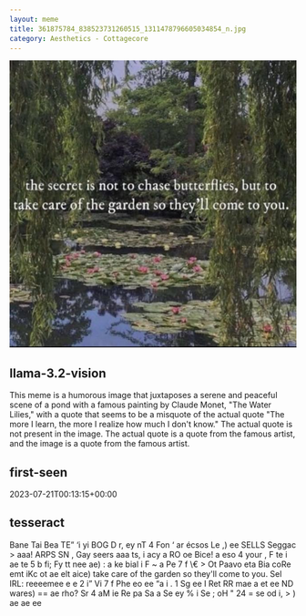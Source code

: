 ```yaml
---
layout: meme
title: 361875784_838523731260515_1311478796605034854_n.jpg
category: Aesthetics - Cottagecore
---
```


<div markdown="0"><a href="361875784_838523731260515_1311478796605034854_n.jpg"><img class="photo" src="361875784_838523731260515_1311478796605034854_n.jpg" /></a>

<h2>llama-3.2-vision</h2>
<p title="Llama-3.2-11B is a really good model that probably gets the visual details right but doesn't understand literary or media references, and often fails to accurately represent the physical arrangement of objects and the implied relationships between the objects.">This meme is a humorous image that juxtaposes a serene and peaceful scene of a pond with a famous painting by Claude Monet, &quot;The Water Lilies,&quot; with a quote that seems to be a misquote of the actual quote &quot;The more I learn, the more I realize how much I don&#x27;t know.&quot; The actual quote is not present in the image. The actual quote is a quote from the famous artist, and the image is a quote from the famous artist.</p>

<h2>first-seen</h2>
<p title="Because Git doesn't preserve file modification times, this metadata file contains the file's modification time when it was added to the library.">2023-07-21T00:13:15+00:00</p>

<h2>tesseract</h2>
<p title="Tesseract is often terrible and just gives a lot of nonsense characters, but it used to be the state of the art, and usually it is better at correctly representing text than llama-3.2-vision-11b.">Bane Tai Bea TE” ‘i yi BOG D r, ey nT 4 Fon ‘ ar écsos Le ,) ee SELLS Seggac &gt; aaa! ARPS SN , Gay seers aaa ts, i acy a RO oe Bice! a eso 4 your , F te i ae te 5 b fi; Fy tt nee ae) : a ke bial i F ~ a Pe 7 f \€ &gt; Ot Paavo eta Bia coRe emt iKc ot ae elt aice) take care of the garden so they&#x27;ll come to you. Sel IRL: reeeemee e e 2 i” Vi 7 f Phe eo ee “a i . 1 Sg ee I Ret RR mae a et ee ND wares) == ae rho? Sr 4 aM ie Re pa Sa a Se ey % i Se ; oH &quot; 24 = se od i, &gt; ) ae ae ee</p>

</div>

